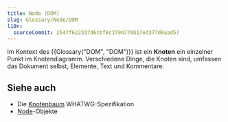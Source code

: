 ```yaml
---
title: Node (DOM)
slug: Glossary/Node/DOM
l10n:
  sourceCommit: 2547f622337d6cbf8c3794776b17ed377d6aad57
---
```


Im Kontext des {{Glossary("DOM", "DOM")}} ist ein **Knoten** ein einzelner Punkt im Knotendiagramm. Verschiedene Dinge, die Knoten sind, umfassen das Dokument selbst, Elemente, Text und Kommentare.

## Siehe auch

- Die [Knotenbaum](https://dom.spec.whatwg.org/#concept-node) WHATWG-Spezifikation
- [Node](/de/docs/Web/API/Node)-Objekte
